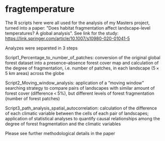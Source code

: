 # fragtemperature

The R scripts here were all used for the analysis of my Masters project, turned into a paper: "Does habitat fragmentation affect landscape-level temperatures? A global analysis". See link for the study: https://link.springer.com/article/10.1007/s10980-020-01041-5

Analyzes were separeted in 3 steps

Script1_Percentage_to_number_of_patches: conversion of the original global forest dataset into a presence–absence forest cover map and calculation of the degree of fragmentation, i.e. number of patches, in each landscape (5 × 5 km areas) across the globe

Script2_Moving_window_analysis: application of a “moving window” searching strategy to compare pairs of landscapes with similar amount of forest cover (difference < 5%), but different levels of forest fragmentation (number of forest patches)

Script3_path_analysis_spatial_autocorrelation: calculation of the difference of each climatic variable between the cells of each pair of landscapes; application of statistical analyses to quantify causal relationships among the degree of forest fragmentation and the climatic variables

Please see further methodological details in the paper
